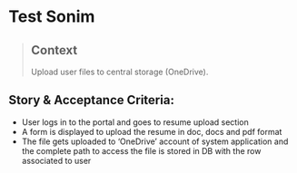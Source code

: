 # Test Sonim

> ## Context
>
> Upload user files to central storage (OneDrive).

## Story & Acceptance Criteria:


- User logs in to the portal and goes to resume upload section
- A form is displayed to upload the resume in doc, docs and pdf format
- The file gets uploaded to ‘OneDrive’ account of system application and the complete path to access the file is stored in DB with the row associated to user

